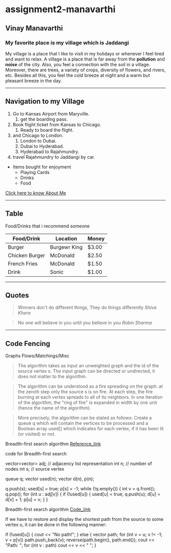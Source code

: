 # assignment2-manavarthi

## Vinay Manavarthi
### My favorite place is my village which is Jaddangi <br>

My village is a place that I like to visit in my holidays or whenever I feel tired and want to relax. A village is a place that is far away from the __pollution__ and __noise__ of the city. Also, you feel a connection with the soil in a village. Moreover, there are trees, a variety of crops, diversity of flowers, and rivers, etc. Besides all this, you feel the cold breeze at night and a warm but pleasant breeze in the day.

---

## Navigation to my Village

1. Go to Kansas Airport from Maryville.
    1. get the boarding pass.
2. Book flight ticket from  Kansas to Chicago.
    1. Ready to board the flight.
3. and Chicago to London.
    1. London to Dubai.
    2. Dubai to Hyderabad.
    3. Hyderabad to Rajahmundry.
4. travel Rajahmundry to Jaddangi by car.


* Items bought for enjoyment 
    * Playing Cards
    * Drinks
    * Food


[Click here to know About Me](AboutMe.md)

 ---
## Table

Food/Drinks that i recommend someone

| Food/Drink | Location | Money |
| -----------| -------- | ----- |
| Burger | Burgewr King | $3.00 |
|Chicken Burger | McDonald | $2.50 |
| French Fries | McDonald | $1.50 |
| Drink | Sonic | $1.00 |

---

## Quotes

> Winners don't do different things, They do things differently  *Shiva  Khera* 

> No one will believe in you until you believe in you  *Robin Sharma*


---

## Code Fencing

Graphs Flows/Matchings/Misc

> The algorithm takes as input an unweighted graph and the id of the source vertex s. The input graph can be directed or undirected, it does not matter to the algorithm.

> The algorithm can be understood as a fire spreading on the graph: at the zeroth step only the source s is on fire. At each step, the fire burning at each vertex spreads to all of its neighbors. In one iteration of the algorithm, the "ring of fire" is expanded in width by one unit (hence the name of the algorithm).

> More precisely, the algorithm can be stated as follows: Create a queue q which will contain the vertices to be processed and a Boolean array used[] which indicates for each vertex, if it has been lit (or visited) or not.

Breadth-first search algorithm [Reference_link](https://en.wikipedia.org/wiki/Breadth-first_search)

code for Breadth-first search

vector<vector<int>> adj;  // adjacency list representation
int n; // number of nodes
int s; // source vertex

queue<int> q;
vector<bool> used(n);
vector<int> d(n), p(n);

q.push(s);
used[s] = true;
p[s] = -1;
while (!q.empty()) {
    int v = q.front();
    q.pop();
    for (int u : adj[v]) {
        if (!used[u]) {
            used[u] = true;
            q.push(u);
            d[u] = d[v] + 1;
            p[u] = v;
        }
    }

Breadth-first search algorithm [Code_link](https://cp-algorithms.com/graph/breadth-first-search.html)

If we have to restore and display the shortest path from the source to some vertex u, it can be done in the following manner:

if (!used[u]) {
    cout << "No path!";
} else {
    vector<int> path;
    for (int v = u; v != -1; v = p[v])
        path.push_back(v);
    reverse(path.begin(), path.end());
    cout << "Path: ";
    for (int v : path)
        cout << v << " ";
}